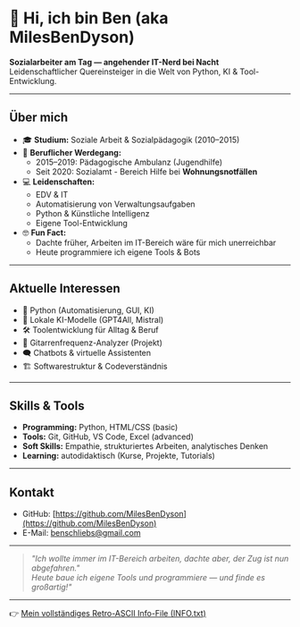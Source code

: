# 👋 Hi, ich bin Ben (aka **MilesBenDyson**)

**Sozialarbeiter am Tag — angehender IT-Nerd bei Nacht**  
Leidenschaftlicher Quereinsteiger in die Welt von Python, KI & Tool-Entwicklung.

---

## Über mich

- 🎓 **Studium:** Soziale Arbeit & Sozialpädagogik (2010–2015)
- 🏢 **Beruflicher Werdegang:**
  - 2015–2019: Pädagogische Ambulanz (Jugendhilfe)
  - Seit 2020: Sozialamt - Bereich Hilfe bei **Wohnungsnotfällen**
- 💻 **Leidenschaften:**
  - EDV & IT
  - Automatisierung von Verwaltungsaufgaben
  - Python & Künstliche Intelligenz
  - Eigene Tool-Entwicklung
- 🤓 **Fun Fact:**
  - Dachte früher, Arbeiten im IT-Bereich wäre für mich unerreichbar
  - Heute programmiere ich eigene Tools & Bots

---

## Aktuelle Interessen

- 🐍 Python (Automatisierung, GUI, KI)
- 🤖 Lokale KI-Modelle (GPT4All, Mistral)
- 🛠 Toolentwicklung für Alltag & Beruf
- 🎸 Gitarrenfrequenz-Analyzer (Projekt)
- 🗨️ Chatbots & virtuelle Assistenten
- 🏗 Softwarestruktur & Codeverständnis

---

## Skills & Tools

- **Programming:** Python, HTML/CSS (basic)
- **Tools:** Git, GitHub, VS Code, Excel (advanced)
- **Soft Skills:** Empathie, strukturiertes Arbeiten, analytisches Denken
- **Learning:** autodidaktisch (Kurse, Projekte, Tutorials)

---

## Kontakt

- GitHub: [https://github.com/MilesBenDyson](https://github.com/MilesBenDyson)
- E-Mail: benschliebs@gmail.com

---

> *"Ich wollte immer im IT-Bereich arbeiten, dachte aber, der Zug ist nun abgefahren."  
> Heute baue ich eigene Tools und programmiere — und finde es großartig!"*

---

👉 [Mein vollständiges Retro-ASCII Info-File (INFO.txt)](./INFO.txt)
